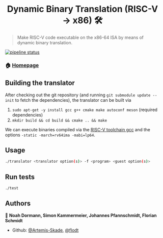 <h1 align="center">Dynamic Binary Translation (RISC-V -> x86) 🛠</h1>
<p>
</p>

> Make RISC-V code executable on the x86-64 ISA by means of dynamic binary translation.

[![pipeline status](https://gitlab.lrz.de/lrr-tum/students/eragp-dbt-2020/badges/develop/pipeline.svg)](https://gitlab.lrz.de/lrr-tum/students/eragp-dbt-2020/-/commits/develop)

### 🏠 [Homepage](https://gitlab.lrz.de/lrr-tum/students/eragp-dbt-2020)

## Building the translator
After checking out the git repository (and running `git submodule update --init` to fetch the dependencies), the translator can be built via
1.  `sudo apt-get -y install gcc g++ cmake make autoconf meson` (required dependencies)
2.  `mkdir build && cd build && cmake .. && make`

We can execute binaries compiled via the [RISC-V toolchain gcc](https://github.com/riscv/riscv-gnu-toolchain) and the options `-static -march=rv64ima -mabi=lp64`.

## Usage

```sh
./translator <translator option(s)> -f <program> <guest option(s)>
```

## Run tests

```sh
./test
```

## Authors

👤 **Noah Dormann, Simon Kammermeier, Johannes Pfannschmidt, Florian Schmidt**

* Github: [@Artemis-Skade](https://github.com/Artemis-Skade), [@flodt](https://github.com/flodt)
